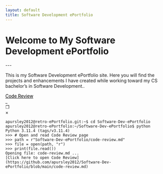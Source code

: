 ```yaml
---
layout: default
title: Software Development ePortfolio
---
```


<h1 id="typed-welcome">Welcome to My Software Development ePortfolio</h1>
---

<p class="intro-text">This is my Software Development ePortfolio site. Here you will find the projects and enhancements I have created while working toward my CS bachelor’s in Software Development..</p>

<!-- Code Review Terminal -->

<div class="window-container">
  <div class="window-titlebar">
    <div class="title-text">
      <a href="https://github.com/apursley2012/Software-Dev-ePortfolio/blob/main/code-review.md" style="color: black; text-decoration: underline;">Code Review</a>
    </div>
    <div class="window-buttons">
      <div class="window-button">_</div>
      <div class="window-button">❐</div>
      <div class="window-button">×</div>
    </div>
  </div>
  <div class="window-terminal">
<pre><code>apursley2012@retro-ePortfolio.git:~$ cd Software-Dev-ePortfolio
apursley2012@retro-ePortfolio:~/Software-Dev-ePortfolio$ python
Python 3.11.4 (tags/v3.11.4)
>>> # Open and read Code Review page
>>> path = r"Software-Dev-ePortfolio/code-review.md"
>>> file = open(path, "r")
>>> print(file.read())
Opening file: code-review.md ...
[Click here to open Code Review](https://github.com/apursley2012/Software-Dev-ePortfolio/blob/main/code-review.md)
</code></pre>
  </div>
</div>

